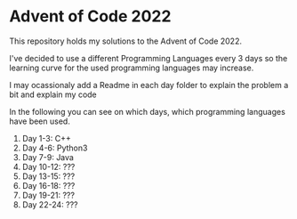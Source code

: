# Advent of Code 2022

This repository holds my solutions to the Advent of Code 2022.

I've decided to use a different Programming Languages every 3 days so the learning curve for the used programming languages may increase.

I may ocassionaly add a Readme in each day folder to explain the problem a bit and explain my code

In the following you can see on which days, which programming languages have been used.



1. Day 1-3: C++
2. Day 4-6: Python3
3. Day 7-9: Java
4. Day 10-12: ???
5. Day 13-15: ???
6. Day 16-18: ???
7. Day 19-21: ???
8. Day 22-24: ???
